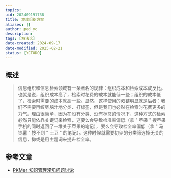 ```yaml
---
topics: 
uid: 202409191738
title: 本库组织方案
aliases: []
author: ped_yc
description: 
tags: [方法论]
date-created: 2024-09-17
date-modified: 2025-02-21
status: [YCTODO]
---
```


## 概述

> 信息组织和信息检索领域有一条著名的规律：组织成本和检索成本成反比。也就是说，组织成本高了，检索时花费的成本就能低一些；组织的成本低了，检索时需要的成本就高一些。显然，这样使用的双链明显就是后者：我们不需要再绞尽脑汁地分类、打标签，但是我们也必然在检索时花费更多的力气。理由很简单，因为在没有分类、没有标签的情况下，这种方式的检索必然只能依靠关键词来检索，这要么会导致检准率偏低（拿 " 苹果 " 搜苹果手机的同时返回了一堆关于苹果的笔记），要么会导致检全率偏低（拿 " 马铃薯 " 搜不到 " 土豆 " 的笔记）。这种时候就需要初步的分类筛选掉无关的信息，抑或是用主题词来提升检全率。

## 参考文章

- [PKMer_知识管理常见问题讨论](https://pkmer.cn/Pkmer-Docs/02-%E7%9F%A5%E8%AF%86%E7%AE%A1%E7%90%86%E5%9F%BA%E7%A1%80/%E7%9F%A5%E8%AF%86%E7%AE%A1%E7%90%86%E5%B8%B8%E8%A7%81%E9%97%AE%E9%A2%98%E5%8F%82%E8%80%83/)
